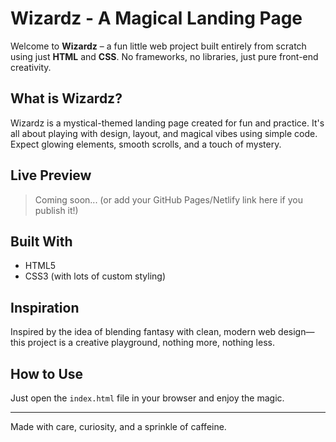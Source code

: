 # Wizardz - A Magical Landing Page

Welcome to **Wizardz** – a fun little web project built entirely from scratch using just **HTML** and **CSS**. No frameworks, no libraries, just pure front-end creativity.

## What is Wizardz?

Wizardz is a mystical-themed landing page created for fun and practice. It's all about playing with design, layout, and magical vibes using simple code. Expect glowing elements, smooth scrolls, and a touch of mystery.

## Live Preview

> Coming soon... (or add your GitHub Pages/Netlify link here if you publish it!)

## Built With

- HTML5  
- CSS3 (with lots of custom styling)

## Inspiration

Inspired by the idea of blending fantasy with clean, modern web design—this project is a creative playground, nothing more, nothing less.

## How to Use

Just open the `index.html` file in your browser and enjoy the magic.

---

Made with care, curiosity, and a sprinkle of caffeine.
